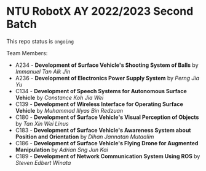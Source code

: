 # NTU RobotX AY 2022/2023 Second Batch
This repo status is `ongoing`

Team Members:
- A234 - **Development of Surface Vehicle's Shooting System of Balls** by *Immanuel Tan Aik Jin*
- A236 - **Development of Electronics Power Supply System** by *Perng Jia Yu*
- C134 - **Development of Speech Systems for Autonomous Surface Vehicle** by *Constance Koh Jia Wei*
- C139 - **Development of Wireless Interface for Operating Surface Vehicle** by *Muhammad Illyas Bin Redzuan* 
- C180 - **Development of Surface Vehicle's Visual Perception of Objects** by *Tan Xin Wei Linus*
- C183 - **Development of Surface Vehicle's Awareness System about Position and Orientation** by *Dihan Jannatan Mutaalim*
- C186 - **Development of Surface Vehicle's Flying Drone for Augmented Manipulation** by *Adrian Sng Jun Kai*
- C189 - **Development of Network Communication System Using ROS** by *Steven Edbert Winata*
